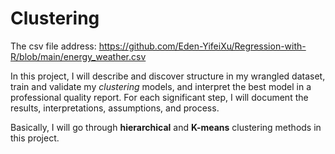 # Clustering

The csv file address: https://github.com/Eden-YifeiXu/Regression-with-R/blob/main/energy_weather.csv

In this project, I will describe and discover structure in my wrangled dataset, train and validate my <i>clustering</i> models, and interpret the best model in a professional quality report. For each significant step, I will document the results, interpretations, assumptions, and process.

Basically, I will go through <b>hierarchical</b> and <b>K-means</b> clustering methods in this project.
